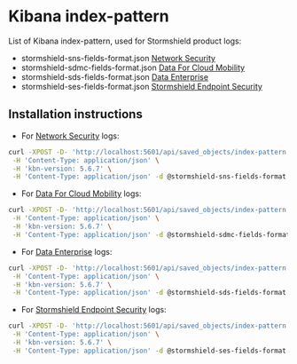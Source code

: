 # Kibana index-pattern

List of Kibana index-pattern, used for Stormshield product logs:
  * stormshield-sns-fields-format.json [Network Security](https://www.stormshield.com/products-services/products/network-security/)
  * stormshield-sdmc-fields-format.json [Data For Cloud Mobility](https://www.stormshield.com/products/cloud-and-mobility/)
  * stormshield-sds-fields-format.json [Data Enterprise](https://www.stormshield.com/products/enterprise)
  * stormshield-ses-fields-format.json [Stormshield Endpoint Security](https://www.stormshield.com/products/stormshield-endpoint-security/)

## Installation instructions

  - For [Network Security](https://www.stormshield.com/products-services/products/network-security/) logs:
  ```bash
  curl -XPOST -D- 'http://localhost:5601/api/saved_objects/index-pattern' \
   -H 'Content-Type: application/json' \
   -H 'kbn-version: 5.6.7' \
   -H 'Content-Type: application/json' -d @stormshield-sns-fields-format.json
  ```
  - For [Data For Cloud Mobility](https://www.stormshield.com/products/cloud-and-mobility/) logs:
  ```bash
  curl -XPOST -D- 'http://localhost:5601/api/saved_objects/index-pattern' \
   -H 'Content-Type: application/json' \
   -H 'kbn-version: 5.6.7' \
   -H 'Content-Type: application/json' -d @stormshield-sdmc-fields-format.json
  ```
  - For [Data Enterprise](https://www.stormshield.com/products/enterprise) logs:
  ```bash
  curl -XPOST -D- 'http://localhost:5601/api/saved_objects/index-pattern' \
   -H 'Content-Type: application/json' \
   -H 'kbn-version: 5.6.7' \
   -H 'Content-Type: application/json' -d @stormshield-sds-fields-format.json
  ```
  - For [Stormshield Endpoint Security](https://www.stormshield.com/products/stormshield-endpoint-security/) logs:
  ```bash
  curl -XPOST -D- 'http://localhost:5601/api/saved_objects/index-pattern' \
   -H 'Content-Type: application/json' \
   -H 'kbn-version: 5.6.7' \
   -H 'Content-Type: application/json' -d @stormshield-ses-fields-format.json
  ```

